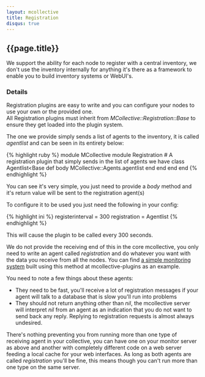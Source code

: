 ```yaml
---
layout: mcollective
title: Registration
disqus: true
---
```

[RegistrationMonitor]: http://code.google.com/p/mcollective-plugins/wiki/AgentRegistrationMonitor

## {{page.title}}

We support the ability for each node to register with a central inventory, we don't use the inventory 
internally for anything it's there as a framework to enable you to build inventory systems or WebUI's.

### Details

Registration plugins are easy to write and you can configure your nodes to use your own or the provided one.  
All Registration plugins must inherit from *MCollective::Registration::Base* to ensure they get loaded into 
the plugin system.

The one we provide simply sends a list of agents to the inventory, it is called *agentlist* and can be seen 
in its entirety below:

{% highlight ruby %}
module MCollective
    module Registration
        # A registration plugin that simply sends in the list of agents we have
        class Agentlist<Base
            def body
                MCollective::Agents.agentlist
            end
        end
    end
end
{% endhighlight %}

You can see it's very simple, you just need to provide a _body_ method and it's return value will be sent 
to the registration agent(s)

To configure it to be used you just need the following in your config:

{% highlight ini %}
registerinterval = 300
registration = Agentlist
{% endhighlight %}

This will cause the plugin to be called every 300 seconds.

We do not provide the receiving end of this in the core mcollective, you only need to write an agent called 
*registration* and do whatever you want with the data you receive from all the nodes.  You can find 
[a simple monitoring system][RegistrationMonitor] built using this method at mcollective-plugins as an example.

You need to note a few things about these agents:

 * They need to be fast, you'll receive a lot of registration messages if your agent will talk to a database that 
   is slow you'll run into problems
 * They should not return anything other than *nil*, the mcollective server will interpret *nil* from an agent as 
   an indication that you do not want to send back any reply.  Replying to registration requests is almost always undesired.

There's nothing preventing you from running more than one type of receiving agent in your collective, you can have one 
on your monitor server as above and another with completely different code on a web server feeding a local cache 
for your web interfaces.  As long as both agents are called *registration* you'll be fine, this means though you can't 
run more than one type on the same server.

